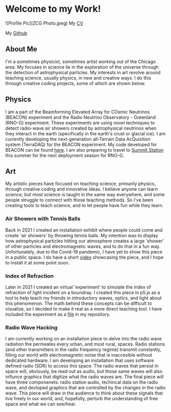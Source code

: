 # Welcome to my Work!
![Profile Pic](ZCG Photo.jpeg)
My [CV](ZCurtisGinsbergCV.pdf)

My [Github](https://github.com/zcurtisginsberg)

## About Me

I'm a sometimes physicist, sometimes artist working out of the Chicago area. My focuses in science lie in the exploration of the universe through the detection of astrophysical particles. My interests in art revolve around teaching science, usually physics, in new and creative ways. I do this through creative coding projects, some of which are shown below.

## Physics

I am a part of the Beamforming Elevated Array for COsmic Neutrinos (BEACON) experiment and the Radio Neutrino Observatory - Greenland (RNO-G) experiment. These experiments are using novel techniques to detect radio-wave air showers created by astrophysical neutrinos when they interact in the earth (specifically in the earth's crust or glacial ice). I am currently developing the next-generation all-Terrain Data AcQuisition system (TerraDAQ) for the BEACON experiment. My code developed for BEACON can be found [here](../beaconzach). I am also preparing to travel to [Summit Station](https://geo-summit.org/) this summer for the next deployment season for RNO-G.

## Art

My artistic pieces have focused on teaching science, primarily physics, through creative coding and innovative ideas. I believe anyone can learn science, but most science is taught in the same way everywhere, and some people struggle to connect with those teaching methods. So I've been creating tools to teach science, and to let people have fun while they learn.

### Air Showers with Tennis Balls

Back in 2021 I created an installation exhibit where people could come and create 'air showers' by throwing tennis balls. My intention was to display how astrophysical particles hitting our atmosphere creates a large 'shower' of other particles and electromagnetic waves, and to do that in a fun way. Unfortunately, due to the Covid-19 pandemic, I have yet to show this piece in a public space. I do have a short [video](https://drive.google.com/file/d/1GFAfDlxvOEQzTHQlqI7LPblpn8TjaN4Q/view) showcasing the piece, and I hope to install it at some point soon.

### Index of Refraction
Later in 2021 I created an virtual 'experiment' to simulate the index of refraction of light incident on a boundray. I created this piece in p5.js as a tool to help teach my friends in introductory waves, optics, and light about this phenomenon. The math behind these concepts can be difficult to visualize, so I decided to make it real as a more direct teaching tool. I have included the experiment as a [file](creative_coding_final.js) in my repository.

### Radio Wave Hacking
I am currently working on an installation piece to delve into the radio wave radiation the permeates every urban, and most rural, spaces. Radio stations (and other transmitters in the radio frequency regime) transmit constantly, filling our world with electromagnetic noise that is inaccesible without dedicated hardware. I am developing an installation that uses software defined radio (SDR) to access this space. The radio waves that persist in space will, obviously, be read out as audio, but those same waves will also influnce graphics that digitize what the radio waves are. The final piece will have three componenets: radio station audio, techincal data on the radio wave, and devloped graphics that are controlled by the changes in the radio wave. This piece will draw in the audience to think about these signals that live freely in our world, and, hopefully, perturb the understanding of free space and what we can see/hear.
